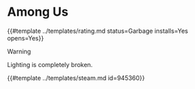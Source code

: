 # Among Us
<!-- script:Aliases [] -->

{{#template ../templates/rating.md status=Garbage installs=Yes opens=Yes}}

> [!WARNING]
> Lighting is completely broken.

{{#template ../templates/steam.md id=945360}}
